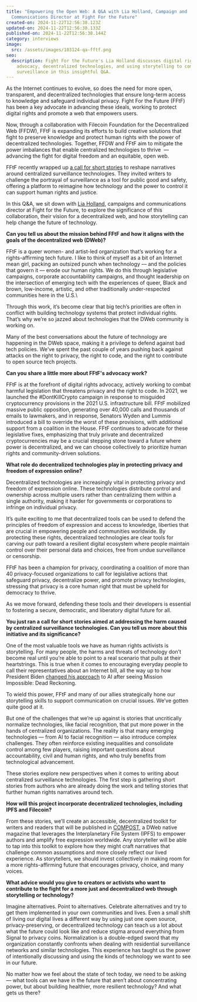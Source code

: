 ```yaml
---
title: "Empowering the Open Web: A Q&A with Lia Holland, Campaign and
  Communications Director at Fight For the Future"
created-on: 2024-11-22T12:56:38.123Z
updated-on: 2024-11-22T12:56:38.133Z
published-on: 2024-11-22T12:56:38.144Z
category: interviews
image:
  src: /assets/images/103124-qa-fftf.png
seo:
  description: Fight For the Future's Lia Holland discusses digital rights
    advocacy, decentralized technologies, and using storytelling to combat
    surveillance in this insightful Q&A.
---
```


As the Internet continues to evolve, so does the need for more open, transparent, and decentralized technologies that ensure long-term access to knowledge and safeguard individual privacy. Fight For the Future (FFtF) has been a key advocate in advancing these ideals, working to protect digital rights and promote a web that empowers users. 

Now, through a collaboration with Filecoin Foundation for the Decentralized Web (FFDW), FFtF is expanding its efforts to build creative solutions that fight to preserve knowledge and protect human rights with the power of decentralized technologies. Together, FFDW and FFtF aim to mitigate the power imbalances that enable centralized technologies to thrive  –– advancing the fight for digital freedom and an equitable, open web.

FFtF recently wrapped up [a call for short stories](https://www.stopcopaganda.org/) to reshape narratives around centralized surveillance technologies. They invited writers to challenge the portrayal of surveillance as a tool for public good and safety, offering a platform to reimagine how technology and the power to control it can support human rights and justice. 

In this Q&A, we sit down with [Lia Holland](https://x.com/liaholland?lang=en), campaigns and communications director at Fight for the Future, to explore the significance of this collaboration, their vision for a decentralized web, and how storytelling can help change the future of technology.

**Can you tell us about the mission behind FFtF and how it aligns with the goals of the decentralized web (DWeb)?**

FFtF is a queer women- and artist-led organization that’s working for a rights-affirming tech future. I like to think of myself as a bit of an Internet mean girl, packing an outsized punch when technology –– and the policies that govern it –– erode our human rights. We do this through legislative campaigns, corporate accountability campaigns, and thought leadership on the intersection of emerging tech with the experiences of queer, Black and brown, low-income, artistic, and other traditionally under-respected communities here in the U.S.\

Through this work, it’s become clear that big tech’s priorities are often in conflict with building technology systems that protect individual rights. That’s why we’re so jazzed about technologies that the DWeb community is working on. 

Many of the best conversations about the future of technology are happening in the DWeb space, making it a privilege to defend against bad tech policies. We’ve spent the past couple of years pushing back against attacks on the right to privacy, the right to code, and the right to contribute to open source tech projects.

**Can you share a little more about FFtF's advocacy work?** 

FFtF is at the forefront of digital rights advocacy, actively working to combat harmful legislation that threatens privacy and the right to code. In 2021, we launched the #DontKillCrypto campaign in response to misguided cryptocurrency provisions in the 2021 U.S. infrastructure bill. FFtF mobilized massive public opposition, generating over 40,000 calls and thousands of emails to lawmakers, and in response, Senators Wyden and Lummis introduced a bill to override the worst of these provisions, with additional support from a coalition in the House. FFtF continues to advocate for these legislative fixes, emphasizing that truly private and decentralized cryptocurrencies may be a crucial stepping stone toward a future where power is decentralized, and we can choose collectively to prioritize human rights and community-driven solutions. 

**What role do decentralized technologies play in protecting privacy and freedom of expression online?**

Decentralized technologies are increasingly vital in protecting privacy and freedom of expression online. These technologies distribute control and ownership across multiple users rather than centralizing them within a single authority, making it harder for governments or corporations to infringe on individual privacy.

It’s quite exciting to me that decentralized tools can be used to defend the principles of freedom of expression and access to knowledge, liberties that are crucial in empowering people and communities worldwide. By protecting these rights, decentralized technologies are clear tools for carving our path toward a resilient digital ecosystem where people maintain control over their personal data and choices, free from undue surveillance or censorship. 

FFtF has been a champion for privacy, coordinating a coalition of more than 40 privacy-focused organizations to call for legislative actions that safeguard privacy, decentralize power, and promote privacy technologies, stressing that privacy is a core human right that must be upheld for democracy to thrive.

As we move forward, defending these tools and their developers is essential to fostering a secure, democratic, and liberatory digital future for all.

**You just ran a call for short stories aimed at addressing the harm caused by centralized surveillance technologies. Can you tell us more about this initiative and its significance?**

One of the most valuable tools we have as human rights activists is storytelling. For many people, the harms and threats of technology don’t become real until you’re able to point to a real scenario that pulls at their heartstrings. This is true when it comes to encouraging everyday people to call their representatives about an Internet bill, all the way up to how President Biden [changed his approach](https://deadline.com/2023/10/joe-biden-ai-mission-impossible-dead-reckoning-artificial-intelligence-1235589117/) to AI after seeing Mission Impossible: Dead Reckoning. 

To wield this power, FFtF and many of our allies strategically hone our storytelling skills to support communication on crucial issues. We’ve gotten quite good at it. 

But one of the challenges that we’re up against is stories that uncritically normalize technologies, like facial recognition, that put more power in the hands of centralized organizations. The reality is that many emerging technologies –– from AI to facial recognition –– also introduce complex challenges. They often reinforce existing inequalities and consolidate control among few players, raising important questions about accountability, civil and human rights, and who truly benefits from technological advancement. 

These stories explore new perspectives when it comes to writing about centralized surveillance technologies. The first step is gathering short stories from authors who are already doing the work and telling stories that further human rights narratives around tech. 

**How will this project incorporate decentralized technologies, including IPFS and Filecoin?** 

From these stories, we’ll create an accessible, decentralized toolkit for writers and readers that will be published in [COMPOST](https://three.compost.digital/), a DWeb native magazine that leverages the Interplanetary File System (IPFS) to empower authors and amplify free expression worldwide. Any storyteller will be able to tap into this toolkit to explore how they might craft narratives that challenge common assumptions and more closely reflect our lived experience. As storytellers, we should invest collectively in making room for a more rights-affirming future that encourages privacy, choice, and many voices. 

**What advice would you give to creators or activists who want to contribute to the fight for a more just and decentralized web through storytelling or technology?**

Imagine alternatives. Point to alternatives. Celebrate alternatives and try to get them implemented in your own communities and lives. Even a small shift of living our digital lives a different way by using just one open source, privacy-preserving, or decentralized technology can teach us a lot about what the future could look like and reduce stigma around everything from Signal to privacy coins. Normalization is a double-edged sword that my organization constantly confronts when dealing with residential surveillance networks and similar technologies. This experience has taught us the power of intentionally discussing and using the kinds of technology we want to see in our future.

No matter how we feel about the state of tech today, we need to be asking — what tools can we have in the future that aren’t about concentrating power, but about building healthier, more resilient technology? And what gets us there?
